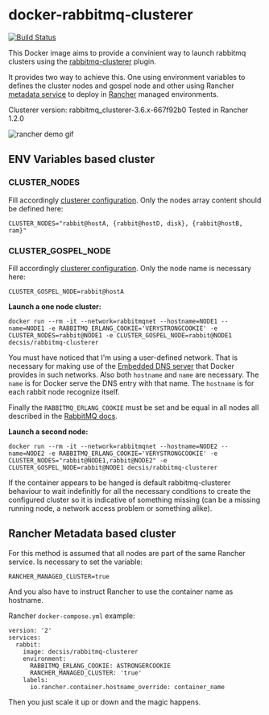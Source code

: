 # docker-rabbitmq-clusterer

[![Build Status](https://travis-ci.org/DECSIS/docker-rabbitmq-clusterer.svg?branch=master)](https://travis-ci.org/DECSIS/docker-rabbitmq-clusterer)

This Docker image aims to provide a convinient way to launch rabbitmq clusters using the [rabbitmq-clusterer](https://github.com/rabbitmq/rabbitmq-clusterer) plugin.

It provides two way to achieve this. One using environment variables to defines the cluster nodes and gospel node and other using Rancher [metadata service](http://docs.rancher.com/rancher/v1.2/en/rancher-services/metadata-service/) to deploy in [Rancher](http://rancher.com) managed environments.

Clusterer version: rabbitmq_clusterer-3.6.x-667f92b0
Tested in Rancher 1.2.0

![rancher demo gif](http://i.imgur.com/A1G3Aim.gif)

## ENV Variables based cluster

### CLUSTER_NODES 

Fill accordingly [clusterer configuration](https://github.com/rabbitmq/rabbitmq-clusterer#cluster-configuration). Only the nodes array content should be defined here:
    
    CLUSTER_NODES="rabbit@hostA, {rabbit@hostD, disk}, {rabbit@hostB, ram}"

### CLUSTER_GOSPEL_NODE

Fill accordingly [clusterer configuration](https://github.com/rabbitmq/rabbitmq-clusterer#cluster-configuration). Only the node name is necessary here:

    CLUSTER_GOSPEL_NODE=rabbit@hostA
    
**Launch a one node cluster:**
    
    docker run --rm -it --network=rabbitmqnet --hostname=NODE1 --name=NODE1 -e RABBITMQ_ERLANG_COOKIE='VERYSTRONGCOOKIE' -e CLUSTER_NODES=rabbit@NODE1 -e CLUSTER_GOSPEL_NODE=rabbit@NODE1 decsis/rabbitmq-clusterer
    
You must have noticed that I'm using a user-defined network. That is necessary for making use of the [Embedded DNS server](https://docs.docker.com/engine/userguide/networking/configure-dns/) that Docker provides in such networks. Also both `hostname` and `name` are necessary. The `name` is for Docker serve the DNS entry with that name. The `hostname` is for each rabbit node recognize itself.

Finally the `RABBITMQ_ERLANG_COOKIE` must be set and be equal in all nodes all described in the [RabbitMQ docs](https://www.rabbitmq.com/clustering.html#erlang-cookie).

**Launch a second node:**

    docker run --rm -it --network=rabbitmqnet --hostname=NODE2 --name=NODE2 -e RABBITMQ_ERLANG_COOKIE='VERYSTRONGCOOKIE' -e CLUSTER_NODES="rabbit@NODE1,rabbit@NODE2" -e CLUSTER_GOSPEL_NODE=rabbit@NODE1 decsis/rabbitmq-clusterer
    
If the container appears to be hanged is default rabbitmq-clusterer behaviour to wait indefinitly for all the necessary conditions to create the configured cluster so it is indicative of something missing (can be a missing running node, a network access problem or something alike).

## Rancher Metadata based cluster

For this method is assumed that all nodes are part of the same Rancher service. Is necessary to set the variable:

    RANCHER_MANAGED_CLUSTER=true

And you also have to instruct Rancher to use the container name as hostname.

Rancher `docker-compose.yml` example:

    version: '2'
    services:
      rabbit:
        image: decsis/rabbitmq-clusterer
        environment:
          RABBITMQ_ERLANG_COOKIE: ASTRONGERCOOKIE
          RANCHER_MANAGED_CLUSTER: 'true'        
        labels:          
          io.rancher.container.hostname_override: container_name
          
Then you just scale it up or down and the magic happens.
